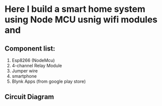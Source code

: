 # Here I build a smart home system using Node MCU usnig wifi modules and 


## Component list:

1. Esp8266 (NodeMcu)
2. 4-channel Relay Module
3. Jumper wire
4. smartphone 
5. Blynk Apps (from google play store)

## Circuit Diagram

